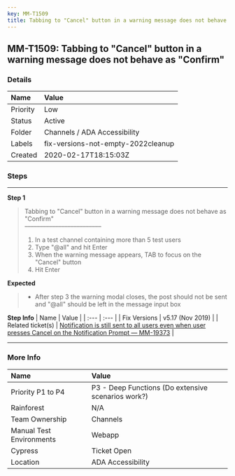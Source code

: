 ```yaml
---
key: MM-T1509
title: Tabbing to "Cancel" button in a warning message does not behave as "Confirm"
---
```


## MM-T1509: Tabbing to "Cancel" button in a warning message does not behave as "Confirm"

### Details

| Name     | Value                              |
| :------- | :--------------------------------- |
| Priority | Low                                |
| Status   | Active                             |
| Folder   | Channels / ADA Accessibility       |
| Labels   | fix-versions-not-empty-2022cleanup |
| Created  | 2020-02-17T18:15:03Z               |

### Steps

<hr/>

**Step 1**

> <article>Tabbing to "Cancel" button in a warning message does not behave as "Confirm"<br>–––––––––––––––––––––––––<ol><li>In a test channel containing more than 5 test users</li><li>Type "@all" and hit Enter</li><li>When the warning message appears, TAB to focus on the "Cancel" button</li><li>Hit Enter</li></ol></article>

**Expected**

> <article><ul><li>After step 3 the warning modal closes, the post should not be sent and "@all" should be left in the message input box</li></ul></article>

**Step Info**
| Name | Value |
| :--- | :--- |
| Fix Versions | v5.17 (Nov 2019) |
| Related ticket(s) | <a href="https://mattermost.atlassian.net/browse/MM-19373">Notification is still sent to all users even when user presses Cancel on the Notification Prompt — MM-19373</a> |

<hr/>

### More Info

| Name                     | Value                                              |
| :----------------------- | :------------------------------------------------- |
| Priority P1 to P4        | P3 - Deep Functions (Do extensive scenarios work?) |
| Rainforest               | N/A                                                |
| Team Ownership           | Channels                                           |
| Manual Test Environments | Webapp                                             |
| Cypress                  | Ticket Open                                        |
| Location                 | ADA Accessibility                                  |
